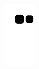 ![Snake animation](https://github.com/Huotes/Huotes/blob/output/github-contribution-grid-snake.svg)
